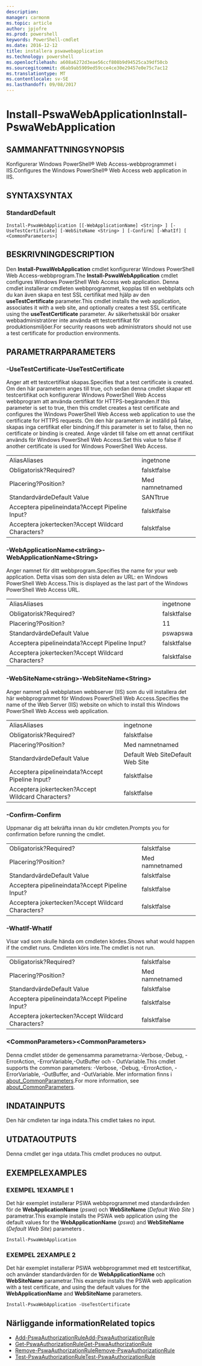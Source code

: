 ```yaml
---
description: 
manager: carmonm
ms.topic: article
author: jpjofre
ms.prod: powershell
keywords: PowerShell-cmdlet
ms.date: 2016-12-12
title: installera pswawebapplication
ms.technology: powershell
ms.openlocfilehash: a608a6272d3eae56ccf808b9d94525ca39df50cb
ms.sourcegitcommit: d6ab9ab5909ed59cce4ce30e29457e0e75c7ac12
ms.translationtype: MT
ms.contentlocale: sv-SE
ms.lasthandoff: 09/08/2017
---
```

# <a name="install-pswawebapplication"></a><span data-ttu-id="b527b-103">Install-PswaWebApplication</span><span class="sxs-lookup"><span data-stu-id="b527b-103">Install-PswaWebApplication</span></span>

## <a name="synopsis"></a><span data-ttu-id="b527b-104">SAMMANFATTNING</span><span class="sxs-lookup"><span data-stu-id="b527b-104">SYNOPSIS</span></span>

<span data-ttu-id="b527b-105">Konfigurerar Windows PowerShell® Web Access-webbprogrammet i IIS.</span><span class="sxs-lookup"><span data-stu-id="b527b-105">Configures the Windows PowerShell® Web Access web application in IIS.</span></span>

## <a name="syntax"></a><span data-ttu-id="b527b-106">SYNTAX</span><span class="sxs-lookup"><span data-stu-id="b527b-106">SYNTAX</span></span>

### <a name="default"></a><span data-ttu-id="b527b-107">Standard</span><span class="sxs-lookup"><span data-stu-id="b527b-107">Default</span></span>
```
Install-PswaWebApplication [[-WebApplicationName] <String> ] [-UseTestCertificate] [-WebSiteName <String> ] [-Confirm] [-WhatIf] [ <CommonParameters>]
```

## <a name="description"></a><span data-ttu-id="b527b-108">BESKRIVNING</span><span class="sxs-lookup"><span data-stu-id="b527b-108">DESCRIPTION</span></span>

<span data-ttu-id="b527b-109">Den **Install-PswaWebApplication** cmdlet konfigurerar Windows PowerShell Web Access-webbprogram.</span><span class="sxs-lookup"><span data-stu-id="b527b-109">The **Install-PswaWebApplication** cmdlet configures Windows PowerShell Web Access web application.</span></span> <span data-ttu-id="b527b-110">Denna cmdlet installerar cmdleten webbprogrammet, kopplas till en webbplats och du kan även skapa en test SSL certifikat med hjälp av den **useTestCertificate** parameter.</span><span class="sxs-lookup"><span data-stu-id="b527b-110">This cmdlet installs the web application, associates it with a web site, and optionally creates a test SSL certificate using the **useTestCertificate** parameter.</span></span> <span data-ttu-id="b527b-111">Av säkerhetsskäl bör orsaker webbadministratörer inte använda ett testcertifikat för produktionsmiljöer.</span><span class="sxs-lookup"><span data-stu-id="b527b-111">For security reasons web administrators should not use a test certificate for production environments.</span></span>

## <a name="parameters"></a><span data-ttu-id="b527b-112">PARAMETRAR</span><span class="sxs-lookup"><span data-stu-id="b527b-112">PARAMETERS</span></span>

### <a name="-usetestcertificate"></a><span data-ttu-id="b527b-113">-UseTestCertificate</span><span class="sxs-lookup"><span data-stu-id="b527b-113">-UseTestCertificate</span></span>

<span data-ttu-id="b527b-114">Anger att ett testcertifikat skapas.</span><span class="sxs-lookup"><span data-stu-id="b527b-114">Specifies that a test certificate is created.</span></span> <span data-ttu-id="b527b-115">Om den här parametern anges till true, och sedan denna cmdlet skapar ett testcertifikat och konfigurerar Windows PowerShell Web Access webbprogram att använda certifikat för HTTPS-begäranden.</span><span class="sxs-lookup"><span data-stu-id="b527b-115">If this parameter is set to true, then this cmdlet creates a test certificate and configures the Windows PowerShell Web Access web application to use the certificate for HTTPS requests.</span></span> <span data-ttu-id="b527b-116">Om den här parametern är inställd på false, skapas inga certifikat eller bindning.</span><span class="sxs-lookup"><span data-stu-id="b527b-116">If this parameter is set to false, then no certificate or binding is created.</span></span> <span data-ttu-id="b527b-117">Ange värdet till false om ett annat certifikat används för Windows PowerShell Web Access.</span><span class="sxs-lookup"><span data-stu-id="b527b-117">Set this value to false if another certificate is used for Windows PowerShell Web Access.</span></span>

|||  
|-|-|
| <span data-ttu-id="b527b-118">Alias</span><span class="sxs-lookup"><span data-stu-id="b527b-118">Aliases</span></span>                              | <span data-ttu-id="b527b-119">inget</span><span class="sxs-lookup"><span data-stu-id="b527b-119">none</span></span>                                 |
| <span data-ttu-id="b527b-120">Obligatorisk?</span><span class="sxs-lookup"><span data-stu-id="b527b-120">Required?</span></span>                            | <span data-ttu-id="b527b-121">falskt</span><span class="sxs-lookup"><span data-stu-id="b527b-121">false</span></span>                                |
| <span data-ttu-id="b527b-122">Placering?</span><span class="sxs-lookup"><span data-stu-id="b527b-122">Position?</span></span>                            | <span data-ttu-id="b527b-123">Med namnet</span><span class="sxs-lookup"><span data-stu-id="b527b-123">named</span></span>                                |
| <span data-ttu-id="b527b-124">Standardvärde</span><span class="sxs-lookup"><span data-stu-id="b527b-124">Default Value</span></span>                        | <span data-ttu-id="b527b-125">SANT</span><span class="sxs-lookup"><span data-stu-id="b527b-125">true</span></span>                                 |
| <span data-ttu-id="b527b-126">Acceptera pipelineindata?</span><span class="sxs-lookup"><span data-stu-id="b527b-126">Accept Pipeline Input?</span></span>               | <span data-ttu-id="b527b-127">falskt</span><span class="sxs-lookup"><span data-stu-id="b527b-127">false</span></span>                                |
| <span data-ttu-id="b527b-128">Acceptera jokertecken?</span><span class="sxs-lookup"><span data-stu-id="b527b-128">Accept Wildcard Characters?</span></span>          | <span data-ttu-id="b527b-129">falskt</span><span class="sxs-lookup"><span data-stu-id="b527b-129">false</span></span>                                |

### <a name="-webapplicationnameltstringgt"></a><span data-ttu-id="b527b-130">-WebApplicationName&lt;sträng&gt;</span><span class="sxs-lookup"><span data-stu-id="b527b-130">-WebApplicationName&lt;String&gt;</span></span>

<span data-ttu-id="b527b-131">Anger namnet för ditt webbprogram.</span><span class="sxs-lookup"><span data-stu-id="b527b-131">Specifies the name for your web application.</span></span> <span data-ttu-id="b527b-132">Detta visas som den sista delen av URL: en Windows PowerShell Web Access.</span><span class="sxs-lookup"><span data-stu-id="b527b-132">This is displayed as the last part of the Windows PowerShell Web Access URL.</span></span>

|||  
|-|-|
| <span data-ttu-id="b527b-133">Alias</span><span class="sxs-lookup"><span data-stu-id="b527b-133">Aliases</span></span>                              | <span data-ttu-id="b527b-134">inget</span><span class="sxs-lookup"><span data-stu-id="b527b-134">none</span></span>                                 |
| <span data-ttu-id="b527b-135">Obligatorisk?</span><span class="sxs-lookup"><span data-stu-id="b527b-135">Required?</span></span>                            | <span data-ttu-id="b527b-136">falskt</span><span class="sxs-lookup"><span data-stu-id="b527b-136">false</span></span>                                |
| <span data-ttu-id="b527b-137">Placering?</span><span class="sxs-lookup"><span data-stu-id="b527b-137">Position?</span></span>                            | <span data-ttu-id="b527b-138">1</span><span class="sxs-lookup"><span data-stu-id="b527b-138">1</span></span>                                    |
| <span data-ttu-id="b527b-139">Standardvärde</span><span class="sxs-lookup"><span data-stu-id="b527b-139">Default Value</span></span>                        | <span data-ttu-id="b527b-140">pswa</span><span class="sxs-lookup"><span data-stu-id="b527b-140">pswa</span></span>                                 |
| <span data-ttu-id="b527b-141">Acceptera pipelineindata?</span><span class="sxs-lookup"><span data-stu-id="b527b-141">Accept Pipeline Input?</span></span>               | <span data-ttu-id="b527b-142">falskt</span><span class="sxs-lookup"><span data-stu-id="b527b-142">false</span></span>                                |
| <span data-ttu-id="b527b-143">Acceptera jokertecken?</span><span class="sxs-lookup"><span data-stu-id="b527b-143">Accept Wildcard Characters?</span></span>          | <span data-ttu-id="b527b-144">falskt</span><span class="sxs-lookup"><span data-stu-id="b527b-144">false</span></span>                                |

### <a name="-websitenameltstringgt"></a><span data-ttu-id="b527b-145">-WebSiteName&lt;sträng&gt;</span><span class="sxs-lookup"><span data-stu-id="b527b-145">-WebSiteName&lt;String&gt;</span></span>

<span data-ttu-id="b527b-146">Anger namnet på webbplatsen webbserver (IIS) som du vill installera det här webbprogrammet för Windows PowerShell Web Access.</span><span class="sxs-lookup"><span data-stu-id="b527b-146">Specifies the name of the Web Server (IIS) website on which to install this Windows PowerShell Web Access web application.</span></span>

|||  
|-|-|
| <span data-ttu-id="b527b-147">Alias</span><span class="sxs-lookup"><span data-stu-id="b527b-147">Aliases</span></span>                              | <span data-ttu-id="b527b-148">inget</span><span class="sxs-lookup"><span data-stu-id="b527b-148">none</span></span>                                 |
| <span data-ttu-id="b527b-149">Obligatorisk?</span><span class="sxs-lookup"><span data-stu-id="b527b-149">Required?</span></span>                            | <span data-ttu-id="b527b-150">falskt</span><span class="sxs-lookup"><span data-stu-id="b527b-150">false</span></span>                                |
| <span data-ttu-id="b527b-151">Placering?</span><span class="sxs-lookup"><span data-stu-id="b527b-151">Position?</span></span>                            | <span data-ttu-id="b527b-152">Med namnet</span><span class="sxs-lookup"><span data-stu-id="b527b-152">named</span></span>                                |
| <span data-ttu-id="b527b-153">Standardvärde</span><span class="sxs-lookup"><span data-stu-id="b527b-153">Default Value</span></span>                        | <span data-ttu-id="b527b-154">Default Web Site</span><span class="sxs-lookup"><span data-stu-id="b527b-154">Default Web Site</span></span>                     |
| <span data-ttu-id="b527b-155">Acceptera pipelineindata?</span><span class="sxs-lookup"><span data-stu-id="b527b-155">Accept Pipeline Input?</span></span>               | <span data-ttu-id="b527b-156">falskt</span><span class="sxs-lookup"><span data-stu-id="b527b-156">false</span></span>                                |
| <span data-ttu-id="b527b-157">Acceptera jokertecken?</span><span class="sxs-lookup"><span data-stu-id="b527b-157">Accept Wildcard Characters?</span></span>          | <span data-ttu-id="b527b-158">falskt</span><span class="sxs-lookup"><span data-stu-id="b527b-158">false</span></span>                                |

### <a name="-confirm"></a><span data-ttu-id="b527b-159">-Confirm</span><span class="sxs-lookup"><span data-stu-id="b527b-159">-Confirm</span></span>

<span data-ttu-id="b527b-160">Uppmanar dig att bekräfta innan du kör cmdleten.</span><span class="sxs-lookup"><span data-stu-id="b527b-160">Prompts you for confirmation before running the cmdlet.</span></span>

|||  
|-|-|
| <span data-ttu-id="b527b-161">Obligatorisk?</span><span class="sxs-lookup"><span data-stu-id="b527b-161">Required?</span></span>                            | <span data-ttu-id="b527b-162">falskt</span><span class="sxs-lookup"><span data-stu-id="b527b-162">false</span></span>                                |
| <span data-ttu-id="b527b-163">Placering?</span><span class="sxs-lookup"><span data-stu-id="b527b-163">Position?</span></span>                            | <span data-ttu-id="b527b-164">Med namnet</span><span class="sxs-lookup"><span data-stu-id="b527b-164">named</span></span>                                |
| <span data-ttu-id="b527b-165">Standardvärde</span><span class="sxs-lookup"><span data-stu-id="b527b-165">Default Value</span></span>                        | <span data-ttu-id="b527b-166">falskt</span><span class="sxs-lookup"><span data-stu-id="b527b-166">false</span></span>                                |
| <span data-ttu-id="b527b-167">Acceptera pipelineindata?</span><span class="sxs-lookup"><span data-stu-id="b527b-167">Accept Pipeline Input?</span></span>               | <span data-ttu-id="b527b-168">falskt</span><span class="sxs-lookup"><span data-stu-id="b527b-168">false</span></span>                                |
| <span data-ttu-id="b527b-169">Acceptera jokertecken?</span><span class="sxs-lookup"><span data-stu-id="b527b-169">Accept Wildcard Characters?</span></span>          | <span data-ttu-id="b527b-170">falskt</span><span class="sxs-lookup"><span data-stu-id="b527b-170">false</span></span>                                |

### <a name="-whatif"></a><span data-ttu-id="b527b-171">-WhatIf</span><span class="sxs-lookup"><span data-stu-id="b527b-171">-WhatIf</span></span>

<span data-ttu-id="b527b-172">Visar vad som skulle hända om cmdleten kördes.</span><span class="sxs-lookup"><span data-stu-id="b527b-172">Shows what would happen if the cmdlet runs.</span></span>
<span data-ttu-id="b527b-173">Cmdleten körs inte.</span><span class="sxs-lookup"><span data-stu-id="b527b-173">The cmdlet is not run.</span></span>

|||  
|-|-|
| <span data-ttu-id="b527b-174">Obligatorisk?</span><span class="sxs-lookup"><span data-stu-id="b527b-174">Required?</span></span>                            | <span data-ttu-id="b527b-175">falskt</span><span class="sxs-lookup"><span data-stu-id="b527b-175">false</span></span>                                |
| <span data-ttu-id="b527b-176">Placering?</span><span class="sxs-lookup"><span data-stu-id="b527b-176">Position?</span></span>                            | <span data-ttu-id="b527b-177">Med namnet</span><span class="sxs-lookup"><span data-stu-id="b527b-177">named</span></span>                                |
| <span data-ttu-id="b527b-178">Standardvärde</span><span class="sxs-lookup"><span data-stu-id="b527b-178">Default Value</span></span>                        | <span data-ttu-id="b527b-179">falskt</span><span class="sxs-lookup"><span data-stu-id="b527b-179">false</span></span>                                |
| <span data-ttu-id="b527b-180">Acceptera pipelineindata?</span><span class="sxs-lookup"><span data-stu-id="b527b-180">Accept Pipeline Input?</span></span>               | <span data-ttu-id="b527b-181">falskt</span><span class="sxs-lookup"><span data-stu-id="b527b-181">false</span></span>                                |
| <span data-ttu-id="b527b-182">Acceptera jokertecken?</span><span class="sxs-lookup"><span data-stu-id="b527b-182">Accept Wildcard Characters?</span></span>          | <span data-ttu-id="b527b-183">falskt</span><span class="sxs-lookup"><span data-stu-id="b527b-183">false</span></span>                                |

### <a name="ltcommonparametersgt"></a><span data-ttu-id="b527b-184">&lt;CommonParameters&gt;</span><span class="sxs-lookup"><span data-stu-id="b527b-184">&lt;CommonParameters&gt;</span></span>

<span data-ttu-id="b527b-185">Denna cmdlet stöder de gemensamma parametrarna:-Verbose,-Debug, - ErrorAction, -ErrorVariable,-OutBuffer och - OutVariable.</span><span class="sxs-lookup"><span data-stu-id="b527b-185">This cmdlet supports the common parameters: -Verbose, -Debug, -ErrorAction, -ErrorVariable, -OutBuffer, and -OutVariable.</span></span>
<span data-ttu-id="b527b-186">Mer information finns i [about_CommonParameters](http://go.microsoft.com/fwlink/p/?LinkID=113216).</span><span class="sxs-lookup"><span data-stu-id="b527b-186">For more information, see [about_CommonParameters](http://go.microsoft.com/fwlink/p/?LinkID=113216).</span></span>

## <a name="inputs"></a><span data-ttu-id="b527b-187">INDATA</span><span class="sxs-lookup"><span data-stu-id="b527b-187">INPUTS</span></span>

<span data-ttu-id="b527b-188">Den här cmdleten tar inga indata.</span><span class="sxs-lookup"><span data-stu-id="b527b-188">This cmdlet takes no input.</span></span>

## <a name="outputs"></a><span data-ttu-id="b527b-189">UTDATA</span><span class="sxs-lookup"><span data-stu-id="b527b-189">OUTPUTS</span></span>

<span data-ttu-id="b527b-190">Denna cmdlet ger inga utdata.</span><span class="sxs-lookup"><span data-stu-id="b527b-190">This cmdlet produces no output.</span></span>

## <a name="examples"></a><span data-ttu-id="b527b-191">EXEMPEL</span><span class="sxs-lookup"><span data-stu-id="b527b-191">EXAMPLES</span></span>

### <a name="example-1"></a><span data-ttu-id="b527b-192">EXEMPEL 1</span><span class="sxs-lookup"><span data-stu-id="b527b-192">EXAMPLE 1</span></span>

<span data-ttu-id="b527b-193">Det här exemplet installerar PSWA webbprogrammet med standardvärden för de **WebApplicationName** (*pswa*) och **WebSiteName** (*Default Web Site* ) parametrar.</span><span class="sxs-lookup"><span data-stu-id="b527b-193">This example installs the PSWA web application using the default values for the **WebApplicationName** (*pswa*) and **WebSiteName** (*Default Web Site*) parameters .</span></span>

```
Install-PswaWebApplication
```

### <a name="example-2"></a><span data-ttu-id="b527b-194">EXEMPEL 2</span><span class="sxs-lookup"><span data-stu-id="b527b-194">EXAMPLE 2</span></span>

<span data-ttu-id="b527b-195">Det här exemplet installerar PSWA webbprogrammet med ett testcertifikat, och använder standardvärden för de **WebApplicationName** och **WebSiteName** parametrar.</span><span class="sxs-lookup"><span data-stu-id="b527b-195">This example installs the PSWA web application with a test certificate, and using the default values for the **WebApplicationName** and **WebSiteName** parameters.</span></span>

```
Install-PswaWebApplication -UseTestCertificate
```

## <a name="related-topics"></a><span data-ttu-id="b527b-196">Närliggande information</span><span class="sxs-lookup"><span data-stu-id="b527b-196">Related topics</span></span>

- [<span data-ttu-id="b527b-197">Add-PswaAuthorizationRule</span><span class="sxs-lookup"><span data-stu-id="b527b-197">Add-PswaAuthorizationRule</span></span>](add-pswaauthorizationrule.md)
- [<span data-ttu-id="b527b-198">Get-PswaAuthorizationRule</span><span class="sxs-lookup"><span data-stu-id="b527b-198">Get-PswaAuthorizationRule</span></span>](get-pswaauthorizationrule.md)
- [<span data-ttu-id="b527b-199">Remove-PswaAuthorizationRule</span><span class="sxs-lookup"><span data-stu-id="b527b-199">Remove-PswaAuthorizationRule</span></span>](remove-pswaauthorizationrule.md)
- [<span data-ttu-id="b527b-200">Test-PswaAuthorizationRule</span><span class="sxs-lookup"><span data-stu-id="b527b-200">Test-PswaAuthorizationRule</span></span>](test-pswaauthorizationrule.md)

